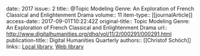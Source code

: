 date:: 2017
issue:: 2
title:: @Topic Modeling Genre: An Exploration of French Classical and Enlightenment Drama
volume:: 11
item-type:: [[journalArticle]]
access-date:: 2017-09-01T10:22:42Z
original-title:: Topic Modeling Genre: An Exploration of French Classical and Enlightenment Drama
url:: http://www.digitalhumanities.org/dhq/vol/11/2/000291/000291.html
publication-title:: Digital Humanities Quarterly
authors:: [[Christof Schöch]]
links:: [Local library](zotero://select/groups/2386895/items/UH5IQD2K), [Web library](https://www.zotero.org/groups/2386895/items/UH5IQD2K)
